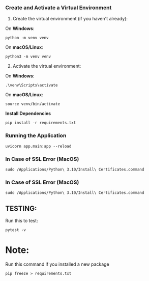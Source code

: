 ### **Create and Activate a Virtual Environment**

1. Create the virtual environment (if you haven't already):

On **Windows**:

```
python -m venv venv
```

On **macOS/Linux**:

```
python3 -m venv venv
```

2. Activate the virtual environment:

On **Windows**:

```
.\venv\Scripts\activate
```

On **macOS/Linux**:

```
source venv/bin/activate
```

**Install Dependencies**

```
pip install -r requirements.txt
```

### **Running the Application**

```
uvicorn app.main:app --reload
```

### In Case of SSL Error (MacOS)

```
sudo /Applications/Python\ 3.10/Install\ Certificates.command
```

### In Case of SSL Error (MacOS)

```
sudo /Applications/Python\ 3.10/Install\ Certificates.command
```


## TESTING:

Run this to test:
```
pytest -v
```

# Note:
Run this command if you installed a new package
```
pip freeze > requirements.txt
```